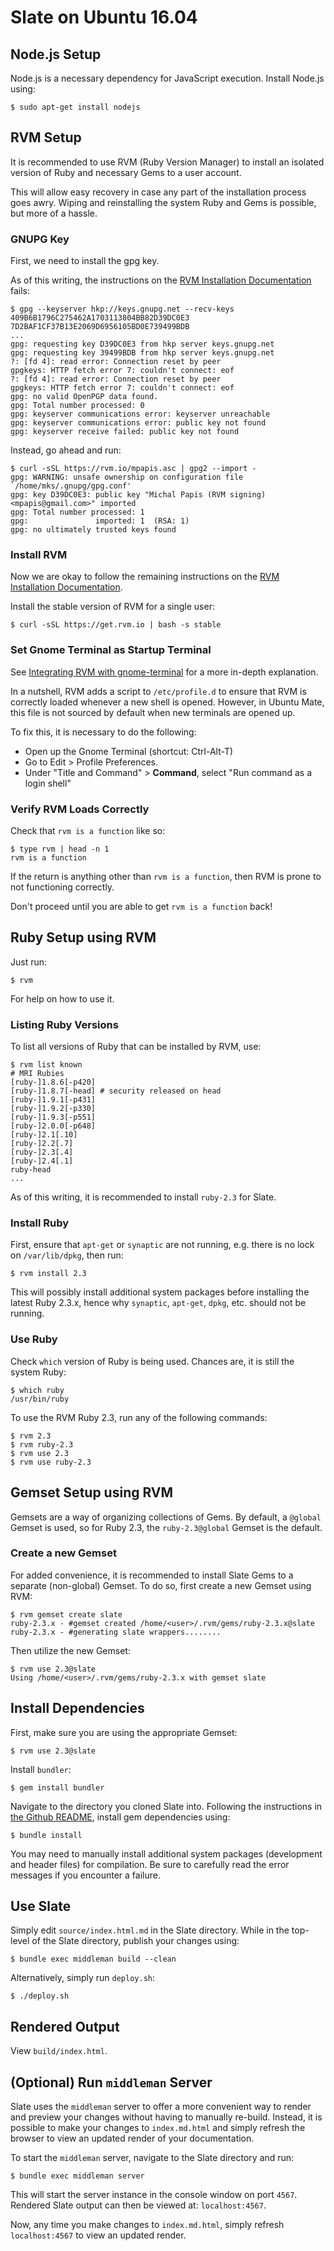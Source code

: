 # Slate on Ubuntu 16.04

## Node.js Setup

Node.js is a necessary dependency for JavaScript execution. Install Node.js using:

    $ sudo apt-get install nodejs

## RVM Setup

It is recommended to use RVM (Ruby Version Manager) to install an isolated version of Ruby and necessary Gems to a user account.

This will allow easy recovery in case any part of the installation process goes awry. Wiping and reinstalling the system Ruby and Gems is possible, but more of a hassle. 

### GNUPG Key

First, we need to install the gpg key. 

As of this writing, the instructions on the [RVM Installation Documentation](https://rvm.io/rvm/install) fails:
    
    $ gpg --keyserver hkp://keys.gnupg.net --recv-keys 409B6B1796C275462A1703113804BB82D39DC0E3 7D2BAF1CF37B13E2069D6956105BD0E739499BDB
    ...
    gpg: requesting key D39DC0E3 from hkp server keys.gnupg.net
    gpg: requesting key 39499BDB from hkp server keys.gnupg.net
    ?: [fd 4]: read error: Connection reset by peer
    gpgkeys: HTTP fetch error 7: couldn't connect: eof
    ?: [fd 4]: read error: Connection reset by peer
    gpgkeys: HTTP fetch error 7: couldn't connect: eof
    gpg: no valid OpenPGP data found.
    gpg: Total number processed: 0
    gpg: keyserver communications error: keyserver unreachable
    gpg: keyserver communications error: public key not found
    gpg: keyserver receive failed: public key not found

Instead, go ahead and run:

    $ curl -sSL https://rvm.io/mpapis.asc | gpg2 --import -
    gpg: WARNING: unsafe ownership on configuration file `/home/mks/.gnupg/gpg.conf'
    gpg: key D39DC0E3: public key "Michal Papis (RVM signing) <mpapis@gmail.com>" imported
    gpg: Total number processed: 1
    gpg:               imported: 1  (RSA: 1)
    gpg: no ultimately trusted keys found

### Install RVM

Now we are okay to follow the remaining instructions on the [RVM Installation Documentation](https://rvm.io/rvm/install).

Install the stable version of RVM for a single user:

    $ curl -sSL https://get.rvm.io | bash -s stable

### Set Gnome Terminal as Startup Terminal

See [Integrating RVM with gnome-terminal](https://rvm.io/integration/gnome-terminal) for a more in-depth explanation. 

In a nutshell, RVM adds a script to `/etc/profile.d` to ensure that RVM is correctly loaded whenever a new shell is opened. However, in Ubuntu Mate, this file is not sourced by default when new terminals are opened up.

To fix this, it is necessary to do the following:

* Open up the Gnome Terminal (shortcut: Ctrl-Alt-T)
* Go to Edit > Profile Preferences.
* Under "Title and Command" > **Command**, select "Run command as a login shell"

### Verify RVM Loads Correctly

Check that `rvm is a function` like so:

    $ type rvm | head -n 1
    rvm is a function

If the return is anything other than `rvm is a function`, then RVM is prone to not functioning correctly.

Don't proceed until you are able to get `rvm is a function` back!

## Ruby Setup using RVM

Just run:

    $ rvm

For help on how to use it.

### Listing Ruby Versions

To list all versions of Ruby that can be installed by RVM, use:

    $ rvm list known
    # MRI Rubies
    [ruby-]1.8.6[-p420]
    [ruby-]1.8.7[-head] # security released on head
    [ruby-]1.9.1[-p431]
    [ruby-]1.9.2[-p330]
    [ruby-]1.9.3[-p551]
    [ruby-]2.0.0[-p648]
    [ruby-]2.1[.10]
    [ruby-]2.2[.7]
    [ruby-]2.3[.4]
    [ruby-]2.4[.1]
    ruby-head
    ...

As of this writing, it is recommended to install `ruby-2.3` for Slate.

### Install Ruby

First, ensure that `apt-get` or `synaptic` are not running, e.g. there is no lock on `/var/lib/dpkg`, then run:

    $ rvm install 2.3

This will possibly install additional system packages before installing the latest Ruby 2.3.x, hence why `synaptic`, `apt-get`, `dpkg`, etc. should not be running.

### Use Ruby

Check `which` version of Ruby is being used. Chances are, it is still the system Ruby:

    $ which ruby
    /usr/bin/ruby

To use the RVM Ruby 2.3, run any of the following commands:

    $ rvm 2.3
    $ rvm ruby-2.3
    $ rvm use 2.3
    $ rvm use ruby-2.3

## Gemset Setup using RVM

Gemsets are a way of organizing collections of Gems. By default, a `@global` Gemset is used, so for Ruby 2.3, the `ruby-2.3@global` Gemset is the default.

### Create a new Gemset

For added convenience, it is recommended to install Slate Gems to a separate (non-global) Gemset. To do so, first create a new Gemset using RVM:

    $ rvm gemset create slate
    ruby-2.3.x - #gemset created /home/<user>/.rvm/gems/ruby-2.3.x@slate
    ruby-2.3.x - #generating slate wrappers........

Then utilize the new Gemset:

    $ rvm use 2.3@slate
    Using /home/<user>/.rvm/gems/ruby-2.3.x with gemset slate

## Install Dependencies

First, make sure you are using the appropriate Gemset:

    $ rvm use 2.3@slate

Install `bundler`:

    $ gem install bundler

Navigate to the directory you cloned Slate into. Following the instructions in [the Github README](https://github.com/lord/slate), install gem dependencies using:

    $ bundle install

You may need to manually install additional system packages (development and header files) for compilation. Be sure to carefully read the error messages if you encounter a failure.

## Use Slate

Simply edit `source/index.html.md` in the Slate directory. While in the top-level of the Slate directory, publish your changes using:

    $ bundle exec middleman build --clean

Alternatively, simply run `deploy.sh`:

    $ ./deploy.sh

## Rendered Output

View `build/index.html`.

## (Optional) Run `middleman` Server

Slate uses the `middleman` server to offer a more convenient way to render and preview your changes without having to manually re-build. Instead, it is possible to make your changes to `index.md.html` and simply refresh the browser to view an updated render of your documentation. 

To start the `middleman` server, navigate to the Slate directory and run:

    $ bundle exec middleman server

This will start the server instance in the console window on port `4567`. Rendered Slate output can then be viewed at: `localhost:4567`.

Now, any time you make changes to `index.md.html`, simply refresh `localhost:4567` to view an updated render.
